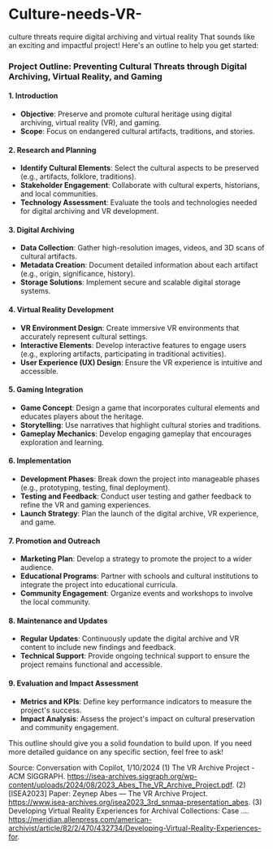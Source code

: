 # Culture-needs-VR-
culture threats require digital archiving and virtual reality 
That sounds like an exciting and impactful project! Here's an outline to help you get started:

### Project Outline: Preventing Cultural Threats through Digital Archiving, Virtual Reality, and Gaming

#### 1. **Introduction**
   - **Objective**: Preserve and promote cultural heritage using digital archiving, virtual reality (VR), and gaming.
   - **Scope**: Focus on endangered cultural artifacts, traditions, and stories.

#### 2. **Research and Planning**
   - **Identify Cultural Elements**: Select the cultural aspects to be preserved (e.g., artifacts, folklore, traditions).
   - **Stakeholder Engagement**: Collaborate with cultural experts, historians, and local communities.
   - **Technology Assessment**: Evaluate the tools and technologies needed for digital archiving and VR development.

#### 3. **Digital Archiving**
   - **Data Collection**: Gather high-resolution images, videos, and 3D scans of cultural artifacts.
   - **Metadata Creation**: Document detailed information about each artifact (e.g., origin, significance, history).
   - **Storage Solutions**: Implement secure and scalable digital storage systems.

#### 4. **Virtual Reality Development**
   - **VR Environment Design**: Create immersive VR environments that accurately represent cultural settings.
   - **Interactive Elements**: Develop interactive features to engage users (e.g., exploring artifacts, participating in traditional activities).
   - **User Experience (UX) Design**: Ensure the VR experience is intuitive and accessible.

#### 5. **Gaming Integration**
   - **Game Concept**: Design a game that incorporates cultural elements and educates players about the heritage.
   - **Storytelling**: Use narratives that highlight cultural stories and traditions.
   - **Gameplay Mechanics**: Develop engaging gameplay that encourages exploration and learning.

#### 6. **Implementation**
   - **Development Phases**: Break down the project into manageable phases (e.g., prototyping, testing, final deployment).
   - **Testing and Feedback**: Conduct user testing and gather feedback to refine the VR and gaming experiences.
   - **Launch Strategy**: Plan the launch of the digital archive, VR experience, and game.

#### 7. **Promotion and Outreach**
   - **Marketing Plan**: Develop a strategy to promote the project to a wider audience.
   - **Educational Programs**: Partner with schools and cultural institutions to integrate the project into educational curricula.
   - **Community Engagement**: Organize events and workshops to involve the local community.

#### 8. **Maintenance and Updates**
   - **Regular Updates**: Continuously update the digital archive and VR content to include new findings and feedback.
   - **Technical Support**: Provide ongoing technical support to ensure the project remains functional and accessible.

#### 9. **Evaluation and Impact Assessment**
   - **Metrics and KPIs**: Define key performance indicators to measure the project's success.
   - **Impact Analysis**: Assess the project's impact on cultural preservation and community engagement.

This outline should give you a solid foundation to build upon. If you need more detailed guidance on any specific section, feel free to ask!

Source: Conversation with Copilot, 1/10/2024
(1) The VR Archive Project - ACM SIGGRAPH. https://isea-archives.siggraph.org/wp-content/uploads/2024/08/2023_Abes_The_VR_Archive_Project.pdf.
(2) [ISEA2023] Paper: Zeynep Abes — The VR Archive Project. https://www.isea-archives.org/isea2023_3rd_snmaa-presentation_abes.
(3) Developing Virtual Reality Experiences for Archival Collections: Case .... https://meridian.allenpress.com/american-archivist/article/82/2/470/432734/Developing-Virtual-Reality-Experiences-for.
